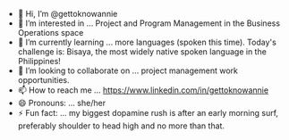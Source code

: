- 👋 Hi, I’m @gettoknowannie
- 👀 I’m interested in ... Project and Program Management in the Business Operations space
- 🌱 I’m currently learning ... more languages (spoken this time). Today's challenge is: Bisaya, the most widely native spoken language in the Philippines!
- 💞️ I’m looking to collaborate on ... project management work opportunities. 
- 📫 How to reach me ... https://www.linkedin.com/in/gettoknowannie
- 😄 Pronouns: ... she/her
- ⚡ Fun fact: ... my biggest dopamine rush is after an early morning surf, preferably shoulder to head high and no more than that.

<!---
gettoknowannie/gettoknowannie is a ✨ special ✨ repository because its `README.md` (this file) appears on your GitHub profile.
You can click the Preview link to take a look at your changes.
--->
